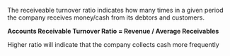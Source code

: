 The receiveable turnover ratio indicates how many times in a given period the company receives money/cash from its debtors and customers.

**Accounts Receivable Turnover Ratio = Revenue / Average Receivables**

Higher ratio will indicate that the company collects cash more frequently